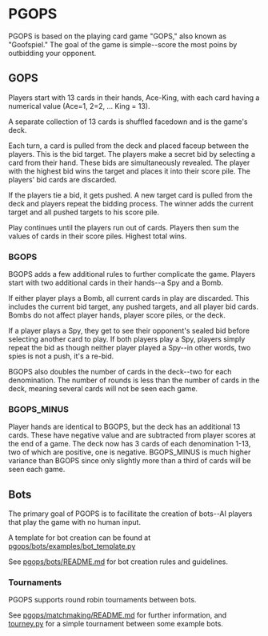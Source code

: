 # PGOPS
PGOPS is based on the playing card game "GOPS," also known as "Goofspiel."
The goal of the game is simple--score the most poins by outbidding your opponent.

## GOPS
Players start with 13 cards in their hands, Ace-King, with each card having a numerical value (Ace=1, 2=2, ... King = 13).

A separate collection of 13 cards is shuffled facedown and is the game's deck.

Each turn, a card is pulled from the deck and placed faceup between the players. This is the bid target. The players make a secret bid by selecting a card from their hand. These bids are simultaneously revealed. The player with the highest bid wins the target and places it into their score pile. The players' bid cards are discarded.

If the players tie a bid, it gets pushed. A new target card is pulled from the deck and players repeat the bidding process. The winner adds the current target and all pushed targets to his score pile.

Play continues until the players run out of cards. Players then sum the values of cards in their score piles. Highest total wins.

### BGOPS
BGOPS adds a few additional rules to further complicate the game. Players start with two additional cards in their hands--a Spy and a Bomb.

If either player plays a Bomb, all current cards in play are discarded. This includes the current bid target, any pushed targets, and all player bid cards. Bombs do not affect player hands, player score piles, or the deck.

If a player plays a Spy, they get to see their opponent's sealed bid before selecting another card to play. If both players play a Spy, players simply repeat the bid as though neither player played a Spy--in other words, two spies is not a push, it's a re-bid.

BGOPS also doubles the number of cards in the deck--two for each denomination. The number of rounds is less than the number of cards in the deck, meaning several cards will not be seen each game.

### BGOPS_MINUS
Player hands are identical to BGOPS, but the deck has an additional 13 cards. These have negative value and are subtracted from player scores at the end of a game. The deck now has 3 cards of each denomination 1-13, two of which are positive, one is negative. BGOPS_MINUS is much higher variance than BGOPS since only slightly more than a third of cards will be seen each game.

## Bots
The primary goal of PGOPS is to facillitate the creation of bots--AI players that play the game with no human input.

A template for bot creation can be found at [pgops/bots/examples/bot_template.py](pgops/bots/examples/bot_template.py)

See [pgops/bots/README.md](pgops/bots/README.md) for bot creation rules and guidelines.

### Tournaments
PGOPS supports round robin tournaments between bots.

See [pgops/matchmaking/README.md](pgops/matchmaking/README.md) for further information, and [tourney.py](tourney.py) for a simple tournament between some example bots.
